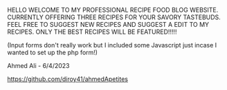 HELLO WELCOME TO MY PROFESSIONAL RECIPE FOOD BLOG WEBSITE. CURRENTLY OFFERING THREE RECIPES FOR YOUR SAVORY TASTEBUDS. FEEL FREE TO SUGGEST NEW RECIPES
AND SUGGEST A EDIT TO MY RECIPES. ONLY THE BEST RECIPES WILL BE FEATURED!!!!!

(Input forms don't really work but I included some Javascript just incase I wanted to set up the php form!)

Ahmed Ali - 6/4/2023

https://github.com/diroy41/ahmedApetites
